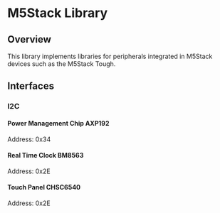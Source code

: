 # M5Stack Library


## Overview

This library implements libraries for peripherals integrated in M5Stack devices such as the M5Stack Tough.

## Interfaces

### I2C

#### Power Management Chip AXP192

Address: 0x34 

#### Real Time Clock BM8563

Address: 0x2E

#### Touch Panel CHSC6540

Address: 0x2E